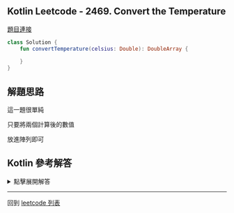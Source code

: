 ## Kotlin Leetcode - 2469. Convert the Temperature

[題目連接](https://leetcode.com/problems/convert-the-temperature/)

```kotlin
class Solution {
    fun convertTemperature(celsius: Double): DoubleArray {
        
    }
}
```

## 解題思路

這一題很單純

只要將兩個計算後的數值

放進陣列即可

## Kotlin 參考解答

<details>
  <summary markdown='span'>點擊展開解答</summary>

```kotlin
class Solution {
    fun convertTemperature(celsius: Double) = 
        mutableListOf<Double>().apply {
            add(celsius + 273.15)
            add(celsius * 1.80 + 32.00)
        }
}
```

或者我們也可以用 `listOf` 直接建立 List

```kotlin
class Solution {
    fun convertTemperature(celsius: Double) = 
        listOf(
            celsius + 273.15, 
            celsius * 1.80 + 32.00
        )
}
```

</details>

------

回到 [leetcode 列表](index.md)
